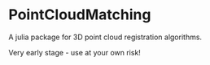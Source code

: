 # PointCloudMatching

A julia package for 3D point cloud registration algorithms.

Very early stage - use at your own risk!
